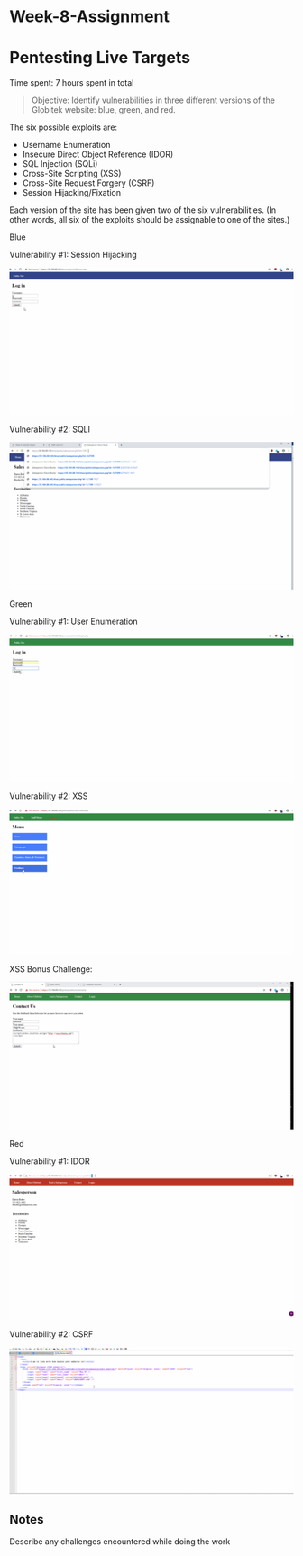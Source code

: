 # Week-8-Assignment
# Pentesting Live Targets

Time spent: 7 hours spent in total

> Objective: Identify vulnerabilities in three different versions of the Globitek website: blue, green, and red.

The six possible exploits are:
* Username Enumeration
* Insecure Direct Object Reference (IDOR)
* SQL Injection (SQLi)
* Cross-Site Scripting (XSS)
* Cross-Site Request Forgery (CSRF)
* Session Hijacking/Fixation

Each version of the site has been given two of the six vulnerabilities. (In other words, all six of the exploits should be assignable to one of the sites.)

Blue

Vulnerability #1: Session Hijacking

![](Session_Hijacking_Blue_Site.gif)

Vulnerability #2: SQLI

![](SQLI_Blue_Site.gif)

Green

Vulnerability #1: User Enumeration

![](User_Enumeration_Green_Site.gif)

Vulnerability #2: XSS

![](XSS_Vulnerability_Green_Site.gif)

XSS Bonus Challenge:

![](XSS_Bonus_Green_Site.gif)


Red

Vulnerability #1: IDOR

![](IDOR_Red_Site.gif)

Vulnerability #2: CSRF

![](CSRF_Red_Site.gif)


## Notes

Describe any challenges encountered while doing the work
